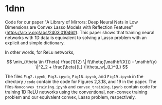 # 1dnn

Code for our paper "A Library of Mirrors: Deep Neural Nets in Low Dimensions are Convex Lasso Models with Reflection Features" (https://arxiv.org/abs/2403.01046#). This paper shows that training neural networks with 1D data is equivalent to solving a Lasso problem with an explicit and simple dictionary.

In other words, for ReLu networks,

$$	\min_{\theta \in \Theta}  \frac{1}{2} \| f(\theta;{\mathbf{X}})  - \mathbf{y} \|^2_2 + \frac{\beta}{L}  \|\theta_w|_{L}^{L} $$

The files ```Fig2.ipynb```, ```Fig3.ipynb```, ```Fig18.ipynb```, and ```Fig19.ipynb``` in the directory ```/code``` contain the code for Figures 2,3,18, and 19 in the paper. The files ```Nonconvex_training.ipynb``` and ```convex_training.ipynb``` contain code for training 1D ReLU networks using the conventional, non-convex training problem and our equivalent convex, Lasso problem, respectively.
